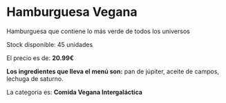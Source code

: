 # Hamburguesa Vegana

Hamburguesa que contiene lo más verde de todos los universos

Stock disponible: 45 unidades

El precio es de: **20.99€**

**Los ingredientes que lleva el menú son:** pan de júpiter, aceite de campos, lechuga de saturno.

La categoria es: **Comida Vegana Intergaláctica**



